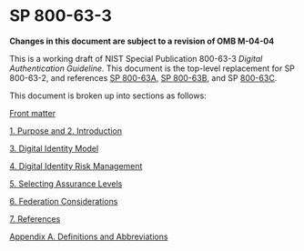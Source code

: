 # SP 800-63-3
**Changes in this document are subject to a revision of OMB M-04-04**

This is a working draft of NIST Special Publication 800-63-3 *Digital Authentication Guideline*. This document is the top-level replacement for SP 800-63-2, and references [SP 800-63A](../sp800-63a/README.md), [SP 800-63B](../sp800-63b/README.md), and SP [800-63C](../sp800-63c/README.md).


This document is broken up into sections as follows:

[Front matter](cover.md)

[1. Purpose and 2. Introduction](sec1_2_introduction.md)

[3. Digital Identity Model](sec4_model.md)

[4. Digital Identity Risk Management](sec5_DIRM.md)

[5. Selecting Assurance Levels](sec6_xal.md)

[6. Federation Considerations](sec7_DIRM.md)

[7. References](sec8_references.md)

[Appendix A. Definitions and Abbreviations](definitions.md)
